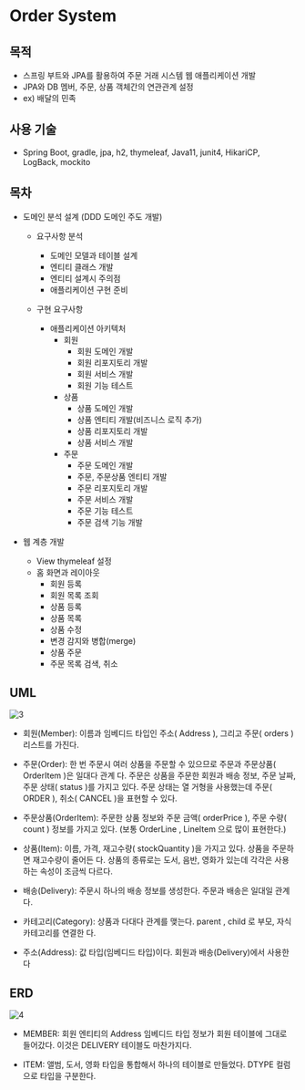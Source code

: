 # Order System
목적
---
- 스프링 부트와 JPA를 활용하여 주문 거래 시스템 웹 애플리케이션 개발
- JPA와 DB 멤버, 주문, 상품 객체간의 연관관계 설정
- ex) 배달의 민족


사용 기술
---
- Spring Boot, gradle, jpa, h2, thymeleaf, Java11, junit4, HikariCP, LogBack, mockito


목차
---
* 도메인 분석 설계 (DDD 도메인 주도 개발)
  * 요구사항 분석
    * 도메인 모델과 테이블 설계
    * 엔티티 클래스 개발
    * 엔티티 설계시 주의점
    * 애플리케이션 구현 준비

  * 구현 요구사항
    * 애플리케이션 아키텍처
      * 회원
        * 회원 도메인 개발
        * 회원 리포지토리 개발
        * 회원 서비스 개발
        * 회원 기능 테스트
      * 상품
        * 상품 도메인 개발
        * 상품 엔티티 개발(비즈니스 로직 추가)
        * 상품 리포지토리 개발
        * 상품 서비스 개발
      * 주문
        * 주문 도메인 개발
        * 주문, 주문상품 엔티티 개발
        * 주문 리포지토리 개발
        * 주문 서비스 개발
        * 주문 기능 테스트
        * 주문 검색 기능 개발

* 웹 계층 개발
  * View thymeleaf 설정
  * 홈 화면과 레이아웃
    * 회원 등록
    * 회원 목록 조회
    * 상품 등록
    * 상품 목록
    * 상품 수정
    * 변경 감지와 병합(merge)
    * 상품 주문
    * 주문 목록 검색, 취소
  
  
UML
---
![3](https://user-images.githubusercontent.com/61732452/103454938-eb353f80-4d2b-11eb-9767-61de13042d0e.PNG)

- 회원(Member): 이름과 임베디드 타입인 주소( Address ), 그리고 주문( orders ) 리스트를 가진다.

- 주문(Order): 한 번 주문시 여러 상품을 주문할 수 있으므로 주문과 주문상품( OrderItem )은 일대다 관계
다. 주문은 상품을 주문한 회원과 배송 정보, 주문 날짜, 주문 상태( status )를 가지고 있다. 주문 상태는 열
거형을 사용했는데 주문( ORDER ), 취소( CANCEL )을 표현할 수 있다.

- 주문상품(OrderItem): 주문한 상품 정보와 주문 금액( orderPrice ), 주문 수량( count ) 정보를 가지고
있다. (보통 OrderLine , LineItem 으로 많이 표현한다.)

- 상품(Item): 이름, 가격, 재고수량( stockQuantity )을 가지고 있다. 상품을 주문하면 재고수량이 줄어든
다. 상품의 종류로는 도서, 음반, 영화가 있는데 각각은 사용하는 속성이 조금씩 다르다.

- 배송(Delivery): 주문시 하나의 배송 정보를 생성한다. 주문과 배송은 일대일 관계다.

- 카테고리(Category): 상품과 다대다 관계를 맺는다. parent , child 로 부모, 자식 카테고리를 연결한
다.

- 주소(Address): 값 타입(임베디드 타입)이다. 회원과 배송(Delivery)에서 사용한다

ERD
---
![4](https://user-images.githubusercontent.com/61732452/103454939-ec666c80-4d2b-11eb-8093-c7dc0668a9dc.PNG)

- MEMBER: 회원 엔티티의 Address 임베디드 타입 정보가 회원 테이블에 그대로 들어갔다. 이것은
DELIVERY 테이블도 마찬가지다.

- ITEM: 앨범, 도서, 영화 타입을 통합해서 하나의 테이블로 만들었다. DTYPE 컬럼으로 타입을 구분한다.
